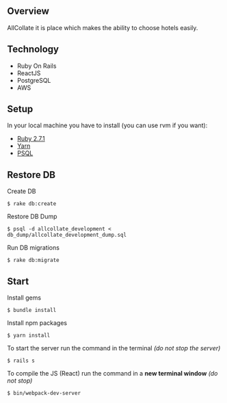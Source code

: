 ## Overview

AllCollate it is place which makes the ability to choose hotels easily.

## Technology

* Ruby On Rails
* ReactJS
* PostgreSQL
* AWS

## Setup

In your local machine you have to install (you can use rvm if you want):

* [Ruby 2.7.1](https://www.ruby-lang.org/en/downloads/)
* [Yarn](https://yarnpkg.com)
* [PSQL](https://www.postgresql.org)

## Restore DB

Create DB
```
$ rake db:create
```

Restore DB Dump
```
$ psql -d allcollate_development < db_dump/allcollate_development_dump.sql
```

Run DB migrations
```
$ rake db:migrate
```

## Start

Install gems
```
$ bundle install
```

Install npm packages
```
$ yarn install
```

To start the server run the command in the terminal _(do not stop the server)_

```
$ rails s
```

To compile the JS (React) run the command in a **new terminal window** _(do not stop)_

```
$ bin/webpack-dev-server
```
